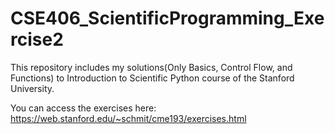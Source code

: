 # CSE406_ScientificProgramming_Exercise2


This repository includes my solutions(Only Basics, Control Flow, and Functions) to Introduction to Scientific Python course of the Stanford University.

You can access the exercises here:   https://web.stanford.edu/~schmit/cme193/exercises.html